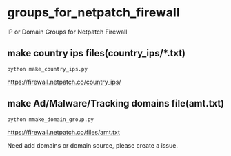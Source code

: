 # groups_for_netpatch_firewall
IP or Domain Groups for Netpatch Firewall

## make country ips files(country_ips/*.txt)


    python make_country_ips.py
    

<https://firewall.netpatch.co/country_ips/>

## make Ad/Malware/Tracking domains file(amt.txt)


    python mmake_domain_group.py
    

<https://firewall.netpatch.co/files/amt.txt>

Need add domains or domain source, please create a issue.

